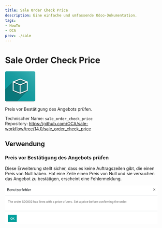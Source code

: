 ```yaml
---
title: Sale Order Check Price
description: Eine einfache und umfassende Odoo-Dokumentation.
tags:
- HowTo
- OCA
prev: ./sale
---
```

# Sale Order Check Price
![icon_oms_box](assets/icon_oms_box.png)

Preis vor Bestätigung des Angebots prüfen.

Technischer Name: `sale_order_check_price`\
Repository: <https://github.com/OCA/sale-workflow/tree/14.0/sale_order_check_price>

## Verwendung

### Preis vor Bestätigung des Angebots prüfen

Diese Erweiterung stellt sicher, dass es keine Auftragszeilen gibt, die einen Preis von Null haben. Hat eine Zeile einen Preis von Null und sie versuchen das Angebot zu bestätigen, erscheint eine Fehlermeldung.

![](assets/Sale%20Order%20Check%20Price.png)
